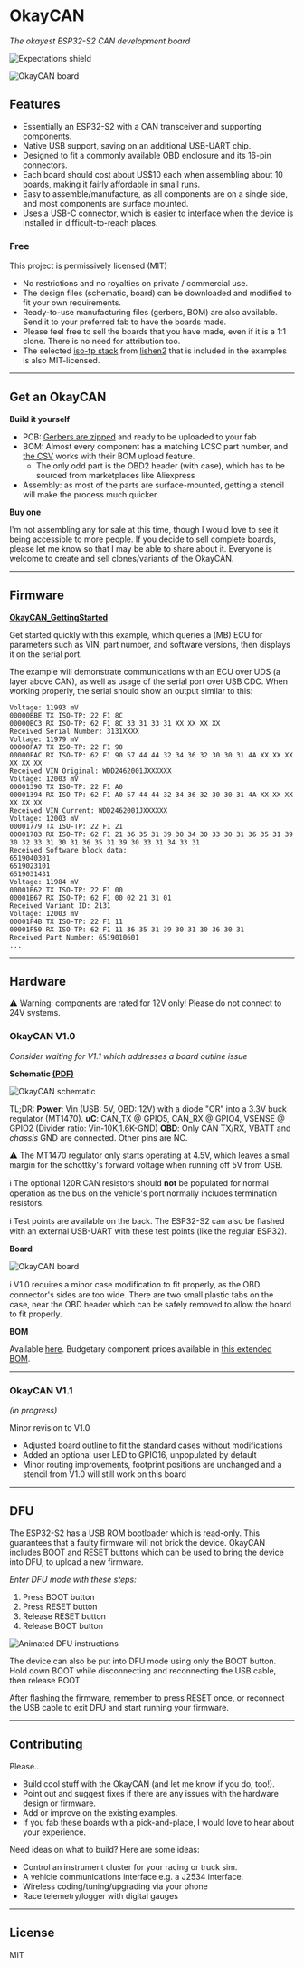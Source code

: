 # OkayCAN

*The okayest ESP32-S2 CAN development board*

![Expectations shield](https://raw.githubusercontent.com/jglim/OkayCAN/main/Media/resources/shield_expectations.svg)

![OkayCAN board](https://raw.githubusercontent.com/jglim/OkayCAN/main/Media/resources/okaycan.jpg)

## Features

- Essentially an ESP32-S2 with a CAN transceiver and supporting components.
- Native USB support, saving on an additional USB-UART chip.
- Designed to fit a commonly available OBD enclosure and its 16-pin connectors.
- Each board should cost about US$10 each when assembling about 10 boards, making it fairly affordable in small runs.
- Easy to assemble/manufacture, as all components are on a single side, and most components are surface mounted.
- Uses a USB-C connector, which is easier to interface when the device is installed in difficult-to-reach places.

### Free

This project is permissively licensed (MIT)

- No restrictions and no royalties on private / commercial use.
- The design files (schematic, board) can be downloaded and modified to fit your own requirements.
- Ready-to-use manufacturing files (gerbers, BOM) are also available. Send it to your preferred fab to have the boards made.
- Please feel free to sell the boards that you have made, even if it is a 1:1 clone. There is no need for attribution too.
- The selected [iso-tp stack](https://github.com/lishen2/isotp-c) from [lishen2](https://github.com/lishen2/) that is included in the examples is also MIT-licensed.

---

## Get an OkayCAN

**Build it yourself**

- PCB: [Gerbers are zipped](https://github.com/jglim/OkayCAN/raw/main/Hardware/V1.0/OkayCAN/gerbers/OkayCAN_fab_gerbers_211006.zip) and ready to be uploaded to your fab
- BOM: Almost every component has a matching LCSC part number, and [the CSV](https://github.com/jglim/OkayCAN/blob/main/Hardware/V1.0/OkayCAN/raster/OkayCAN_BOM.csv) works with their BOM upload feature.
    - The only odd part is the OBD2 header (with case), which has to be sourced from marketplaces like Aliexpress
- Assembly: as most of the parts are surface-mounted, getting a stencil will make the process much quicker.

**Buy one**

I'm not assembling any for sale at this time, though I would love to see it being accessible to more people. If you decide to sell complete boards, please let me know so that I may be able to share about it. Everyone is welcome to create and sell clones/variants of the OkayCAN.

---

## Firmware

**[OkayCAN_GettingStarted](https://github.com/jglim/OkayCAN/tree/main/Firmware/Examples/OkayCAN_GettingStarted)**

Get started quickly with this example, which queries a (MB) ECU for parameters such as VIN, part number, and software versions, then displays it on the serial port.

The example will demonstrate communications with an ECU over UDS (a layer above CAN), as well as usage of the serial port over USB CDC. When working properly, the serial should show an output similar to this:

```
Voltage: 11993 mV
00000BBE TX ISO-TP: 22 F1 8C
00000BC3 RX ISO-TP: 62 F1 8C 33 31 33 31 XX XX XX XX
Received Serial Number: 3131XXXX
Voltage: 11979 mV
00000FA7 TX ISO-TP: 22 F1 90
00000FAC RX ISO-TP: 62 F1 90 57 44 44 32 34 36 32 30 30 31 4A XX XX XX XX XX XX
Received VIN Original: WDD2462001JXXXXXX
Voltage: 12003 mV
00001390 TX ISO-TP: 22 F1 A0
00001394 RX ISO-TP: 62 F1 A0 57 44 44 32 34 36 32 30 30 31 4A XX XX XX XX XX XX
Received VIN Current: WDD2462001JXXXXXX
Voltage: 12003 mV
00001779 TX ISO-TP: 22 F1 21
00001783 RX ISO-TP: 62 F1 21 36 35 31 39 30 34 30 33 30 31 36 35 31 39 30 32 33 31 30 31 36 35 31 39 30 33 31 34 33 31
Received Software block data:
6519040301
6519023101
6519031431
Voltage: 11984 mV
00001B62 TX ISO-TP: 22 F1 00
00001B67 RX ISO-TP: 62 F1 00 02 21 31 01
Received Variant ID: 2131
Voltage: 12003 mV
00001F4B TX ISO-TP: 22 F1 11
00001F50 RX ISO-TP: 62 F1 11 36 35 31 39 30 31 30 36 30 31
Received Part Number: 6519010601
...
```

---

## Hardware

⚠️ Warning: components are rated for 12V only! Please do not connect to 24V systems.

### OkayCAN V1.0

*Consider waiting for V1.1 which addresses a board outline issue*

**Schematic [(PDF)](https://github.com/jglim/OkayCAN/blob/main/Hardware/V1.0/OkayCAN/raster/OkayCAN_Schematic.pdf)**

![OkayCAN schematic](https://raw.githubusercontent.com/jglim/OkayCAN/main/Media/resources/okaycan-1.0-sch.png)

TL;DR:
**Power**: Vin (USB: 5V, OBD: 12V) with a diode "OR" into a 3.3V buck regulator (MT1470).
**uC**: CAN_TX @ GPIO5, CAN_RX @ GPIO4, VSENSE @ GPIO2 (Divider ratio: Vin-10K,1.6K-GND)
**OBD**: Only CAN TX/RX, VBATT and *chassis* GND are connected. Other pins are NC.

⚠️ The MT1470 regulator only starts operating at 4.5V, which leaves a small margin for the schottky's forward voltage when running off 5V from USB.

ℹ️ The optional 120R CAN resistors should **not** be populated for normal operation as the bus on the vehicle's port normally includes termination resistors.

ℹ️ Test points are available on the back. The ESP32-S2 can also be flashed with an external USB-UART with these test points (like the regular ESP32).

**Board**

![OkayCAN board](https://raw.githubusercontent.com/jglim/OkayCAN/main/Media/resources/okaycan-1.0-brd.png)

ℹ️ V1.0 requires a minor case modification to fit properly, as the OBD connector's sides are too wide. There are two small plastic tabs on the case, near the OBD header which can be safely removed to allow the board to fit properly.

**BOM**

Available [here](https://github.com/jglim/OkayCAN/blob/main/Hardware/V1.0/OkayCAN/raster/OkayCAN_BOM.csv). Budgetary component prices available in [this extended BOM](https://github.com/jglim/OkayCAN/blob/main/Hardware/V1.0/OkayCAN/raster/OkayCAN_Price_Breakdown.csv).

---

### OkayCAN V1.1

*(in progress)*

Minor revision to V1.0

- Adjusted board outline to fit the standard cases without modifications
- Added an optional user LED to GPIO16, unpopulated by default
- Minor routing improvements, footprint positions are unchanged and a stencil from V1.0 will still work on this board

---

## DFU

The ESP32-S2 has a USB ROM bootloader which is read-only. This guarantees that a faulty firmware will not brick the device.
OkayCAN includes BOOT and RESET buttons which can be used to bring the device into DFU, to upload a new firmware.

*Enter DFU mode with these steps:*

1. Press BOOT button
2. Press RESET button
3. Release RESET button
4. Release BOOT button

![Animated DFU instructions](https://raw.githubusercontent.com/jglim/OkayCAN/main/Media/resources/dfu-cat.gif)

The device can also be put into DFU mode using only the BOOT button. Hold down BOOT while disconnecting and reconnecting the USB cable, then release BOOT.

After flashing the firmware, remember to press RESET once, or reconnect the USB cable to exit DFU and start running your firmware.

---

## Contributing

Please..

- Build cool stuff with the OkayCAN (and let me know if you do, too!).
- Point out and suggest fixes if there are any issues with the hardware design or firmware.
- Add or improve on the existing examples.
- If you fab these boards with a pick-and-place, I would love to hear about your experience.

Need ideas on what to build? Here are some ideas:

- Control an instrument cluster for your racing or truck sim.
- A vehicle communications interface e.g. a J2534 interface.
- Wireless coding/tuning/upgrading via your phone
- Race telemetry/logger with digital gauges

---

## License

MIT